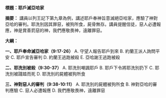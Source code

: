 **標題：耶戶滅亞哈家**

**摘要：**
講員以列王記下第九章為例，講述耶戶奉神旨意滅絕亞哈家，應驗了神對亞哈的審判。耶洗別因其罪惡，被狗所食，屍骨無存。講員提醒信徒，惡人必遭報應，神是賞善罰惡的神，我們應敬畏神，遠離罪惡。

**大綱：**

**一、耶戶奉命滅亞哈家（9:17-26）**
    A. 守望人報告耶戶到來
    B. 約蘭王派人詢問平安
    C. 耶戶宣告審判
    D. 約蘭王逃跑被殺
    E. 亞哈謝王逃跑被殺

**二、耶洗別被殺（9:30-37）**
    A. 耶洗別嘲諷耶戶
    B. 耶戶下令將耶洗別扔下
    C. 耶洗別被踐踏而死
    D. 耶洗別的屍體被狗所食

**三、神對惡人的審判（9:38-10:11）**
    A. 耶洗別的屍體被狗所食
    B. 神對亞哈的審判應驗
    C. 惡人必遭報應
    D. 我們應敬畏神，遠離罪惡